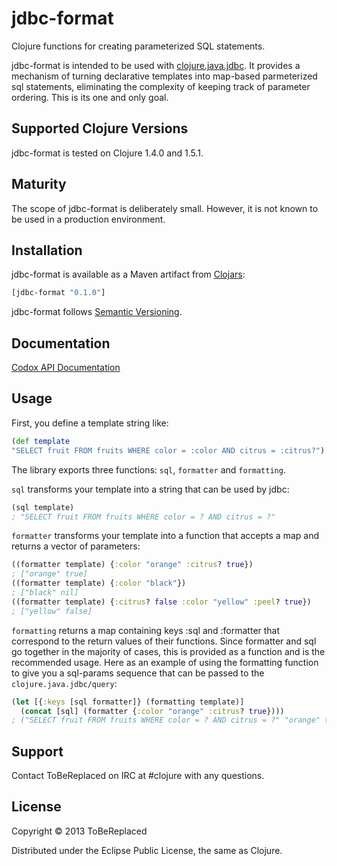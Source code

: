 # jdbc-format

Clojure functions for creating parameterized SQL statements.

jdbc-format is intended to be used with [clojure.java.jdbc].  It provides a mechanism of turning declarative templates into map-based parmeterized sql statements, eliminating the complexity of keeping track of parameter ordering.  This is its one and only goal.

## Supported Clojure Versions

jdbc-format is tested on Clojure 1.4.0 and 1.5.1.

## Maturity

The scope of jdbc-format is deliberately small.  However, it is not known to be used in a production environment.

## Installation

jdbc-format is available as a Maven artifact from [Clojars]:
```clojure
[jdbc-format "0.1.0"]
```
jdbc-format follows [Semantic Versioning].

## Documentation

[Codox API Documentation]

## Usage

First, you define a template string like:
```clojure
(def template
"SELECT fruit FROM fruits WHERE color = :color AND citrus = :citrus?")
```

The library exports three functions: `sql`, `formatter` and `formatting`.

`sql` transforms your template into a string that can be used by jdbc:
```clojure
(sql template)
; "SELECT fruit FROM fruits WHERE color = ? AND citrus = ?"
```

`formatter` transforms your template into a function that accepts a map and returns a vector of parameters:
```clojure
((formatter template) {:color "orange" :citrus? true})
; ["orange" true]
((formatter template) {:color "black"})
; ["black" nil]
((formatter template) {:citrus? false :color "yellow" :peel? true})
; ["yellow" false]
```

`formatting` returns a map containing keys :sql and :formatter that correspond to the return values of their functions.  Since formatter and sql go together in the majority of cases, this is provided as a function and is the recommended usage.  Here as an example of using the formatting function to give you a sql-params sequence that can be passed to the `clojure.java.jdbc/query`:
```clojure
(let [{:keys [sql formatter]} (formatting template)]
  (concat [sql] (formatter {:color "orange" :citrus? true})))
; ("SELECT fruit FROM fruits WHERE color = ? AND citrus = ?" "orange" true)
```

## Support

Contact ToBeReplaced on IRC at #clojure with any questions.

## License

Copyright © 2013 ToBeReplaced

Distributed under the Eclipse Public License, the same as Clojure.

[Clojars]: http://clojars.org/jdbc-format
[clojure.java.jdbc]: https://github.com/clojure/java.jdbc
[tests]: https://github.com/ToBeReplaced/jdbc-format/blob/master/test/jdbc_format/core_test.clj
[source]: https://github.com/ToBeReplaced/jdbc-format/blob/master/src/jdbc_format/core.clj
[Semantic Versioning]: http://semver.org
[Codox API Documentation]: http://ToBeReplaced.github.com/jdbc-format
